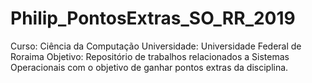 # Philip_PontosExtras_SO_RR_2019
Curso: Ciência da Computação
Universidade: Universidade Federal de Roraima
Objetivo: Repositório de trabalhos relacionados a Sistemas Operacionais com o objetivo de ganhar pontos extras da disciplina.
